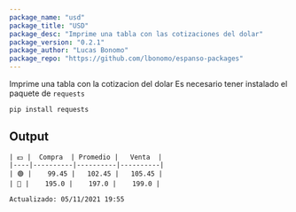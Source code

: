 ```yaml
---
package_name: "usd"
package_title: "USD"
package_desc: "Imprime una tabla con las cotizaciones del dolar"
package_version: "0.2.1"
package_author: "Lucas Bonomo"
package_repo: "https://github.com/lbonomo/espanso-packages"
---
```

Imprime una tabla con la cotizacion del dolar
Es necesario tener instalado el paquete de `requests` 

`pip install requests`

## Output
```
| 💵 |  Compra  | Promedio |   Venta  |
|----|----------|----------|----------|
| 🟢 |    99.45 |   102.45 |   105.45 |
| 🔵 |    195.0 |    197.0 |    199.0 |

Actualizado: 05/11/2021 19:55
```